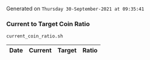 Generated on `Thursday 30-September-2021 at 09:35:41`

### Current to Target Coin Ratio
`current_coin_ratio.sh`

Date|Current|Target|Ratio
---|---|---|---
